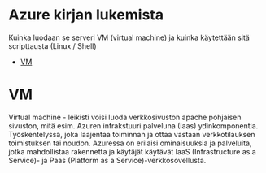 # Azure kirjan lukemista
Kuinka luodaan se serveri VM (virtual machine) ja kuinka käytettään sitä scripttausta (Linux / Shell)

- [VM](#VM)

# VM
Virtual machine - leikisti voisi luoda verkkosivuston apache pohjaisen sivuston, mitä esim. Azuren infrakstuuri palveluna (Iaas) ydinkomponentia. Työskentelyssä, joka laajentaa toiminnan ja ottaa vastaan verkkotilauksen toimistuksen tai noudon. Azuressa on erilaisi ominaisuuksia ja palveluita, jotka mahdollistaa rakennetta ja käytäjät käytävät IaaS (Infrastructure as a Service)- ja Paas (Platform as a Service)-verkkosovellusta.

